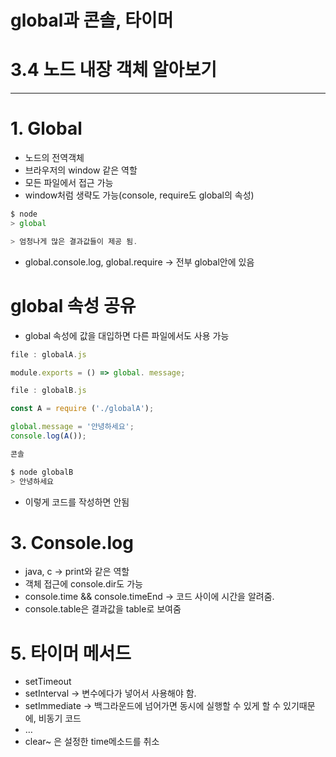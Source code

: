 # global과 콘솔, 타이머

# 3.4 노드 내장 객체 알아보기

---

# 1. Global

- 노드의 전역객체
- 브라우저의 window 같은 역할
- 모든 파일에서 접근 가능
- window처럼 생략도 가능(console, require도 global의 속성)

```jsx
$ node
> global

> 엄청나게 많은 결과값들이 제공 됨.
```

- global.console.log, global.require → 전부 global안에 있음

# global 속성 공유

- global 속성에 값을 대입하면 다른 파일에서도 사용 가능

```jsx
file : globalA.js

module.exports = () => global. message;
```

```jsx
file : globalB.js

const A = require ('./globalA');

global.message = '안녕하세요';
console.log(A());
```

```jsx
콘솔

$ node globalB
> 안녕하세요
```

- 이렇게 코드를 작성하면 안됨

# 3. Console.log

- java, c → print와 같은 역할
- 객체 접근에 console.dir도 가능
- console.time && console.timeEnd → 코드 사이에 시간을 알려줌.
- console.table은 결과값을 table로 보여줌

# 5. 타이머 메서드

- setTimeout
- setInterval → 변수에다가 넣어서 사용해야 함.
- setImmediate → 백그라운드에 넘어가면 동시에 실행할 수 있게 할 수 있기때문에, 비동기 코드
- …
- clear~ 은 설정한 time메소드를 취소